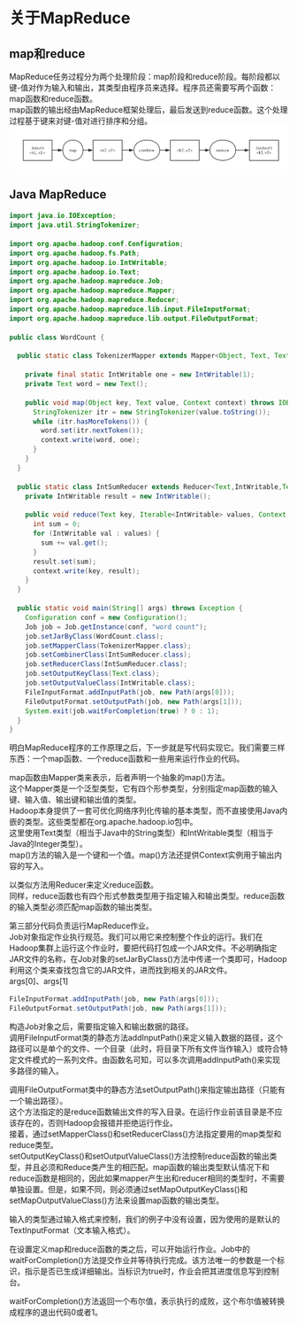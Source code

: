 # 关于MapReduce
## map和reduce
MapReduce任务过程分为两个处理阶段：map阶段和reduce阶段。每阶段都以键-值对作为输入和输出，其类型由程序员来选择。程序员还需要写两个函数：map函数和reduce函数。  
map函数的输出经由MapReduce框架处理后，最后发送到reduce函数。这个处理过程基于键来对键-值对进行排序和分组。  
![MRIO](picture/MRIO.jpg)
## Java MapReduce
```java
import java.io.IOException;
import java.util.StringTokenizer;

import org.apache.hadoop.conf.Configuration;
import org.apache.hadoop.fs.Path;
import org.apache.hadoop.io.IntWritable;
import org.apache.hadoop.io.Text;
import org.apache.hadoop.mapreduce.Job;
import org.apache.hadoop.mapreduce.Mapper;
import org.apache.hadoop.mapreduce.Reducer;
import org.apache.hadoop.mapreduce.lib.input.FileInputFormat;
import org.apache.hadoop.mapreduce.lib.output.FileOutputFormat;

public class WordCount {

  public static class TokenizerMapper extends Mapper<Object, Text, Text, IntWritable> {

    private final static IntWritable one = new IntWritable(1);
    private Text word = new Text();

    public void map(Object key, Text value, Context context) throws IOException, InterruptedException {
      StringTokenizer itr = new StringTokenizer(value.toString());
      while (itr.hasMoreTokens()) {
        word.set(itr.nextToken());
        context.write(word, one);
      }
    }
  }

  public static class IntSumReducer extends Reducer<Text,IntWritable,Text,IntWritable> {
    private IntWritable result = new IntWritable();

    public void reduce(Text key, Iterable<IntWritable> values, Context context) throws IOException, InterruptedException {
      int sum = 0;
      for (IntWritable val : values) {
        sum += val.get();
      }
      result.set(sum);
      context.write(key, result);
    }
  }

  public static void main(String[] args) throws Exception {
    Configuration conf = new Configuration();
    Job job = Job.getInstance(conf, "word count");
    job.setJarByClass(WordCount.class);
    job.setMapperClass(TokenizerMapper.class);
    job.setCombinerClass(IntSumReducer.class);
    job.setReducerClass(IntSumReducer.class);
    job.setOutputKeyClass(Text.class);
    job.setOutputValueClass(IntWritable.class);
    FileInputFormat.addInputPath(job, new Path(args[0]));
    FileOutputFormat.setOutputPath(job, new Path(args[1]));
    System.exit(job.waitForCompletion(true) ? 0 : 1);
  }
}
```
明白MapReduce程序的工作原理之后，下一步就是写代码实现它。我们需要三样东西：一个map函数、一个reduce函数和一些用来运行作业的代码。  

map函数由Mapper类来表示，后者声明一个抽象的map()方法。  
这个Mapper类是一个泛型类型，它有四个形参类型，分别指定map函数的输入键、输入值、输出键和输出值的类型。  
Hadoop本身提供了一套可优化网络序列化传输的基本类型，而不直接使用Java内嵌的类型。这些类型都在org.apache.hadoop.io包中。  
这里使用Text类型（相当于Java中的String类型）和IntWritable类型（相当于Java的Integer类型）。  
map()方法的输入是一个键和一个值。map()方法还提供Context实例用于输出内容的写入。  

以类似方法用Reducer来定义reduce函数。  
同样，reduce函数也有四个形式参数类型用于指定输入和输出类型。reduce函数的输入类型必须匹配map函数的输出类型。  

第三部分代码负责运行MapReduce作业。  
Job对象指定作业执行规范。我们可以用它来控制整个作业的运行。我们在Hadoop集群上运行这个作业时，要把代码打包成一个JAR文件。不必明确指定JAR文件的名称，在Job对象的setJarByClass()方法中传递一个类即可，Hadoop利用这个类来查找包含它的JAR文件，进而找到相关的JAR文件。  
args[0]、args[1]
```java
FileInputFormat.addInputPath(job, new Path(args[0]));
FileOutputFormat.setOutputPath(job, new Path(args[1]));
```
构造Job对象之后，需要指定输入和输出数据的路径。  
调用FileInputFormat类的静态方法addInputPath()来定义输入数据的路径，这个路径可以是单个的文件、一个目录（此时，将目录下所有文件当作输入）或符合特定文件模式的一系列文件。由函数名可知，可以多次调用addInputPath()来实现多路径的输入。  

调用FileOutputFormat类中的静态方法setOutputPath()来指定输出路径（只能有一个输出路径）。  
这个方法指定的是reduce函数输出文件的写入目录。在运行作业前该目录是不应该存在的，否则Hadoop会报错并拒绝运行作业。  
接着，通过setMapperClass()和setReducerClass()方法指定要用的map类型和reduce类型。  
setOutputKeyClass()和setOutputValueClass()方法控制reduce函数的输出类型，并且必须和Reduce类产生的相匹配。map函数的输出类型默认情况下和reduce函数是相同的，因此如果mapper产生出和reducer相同的类型时，不需要单独设置。但是，如果不同，则必须通过setMapOutputKeyClass()和setMapOutputValueClass()方法来设置map函数的输出类型。  

输入的类型通过输入格式来控制，我们的例子中没有设置，因为使用的是默认的TextInputFormat（文本输入格式）。  

在设置定义map和reduce函数的类之后，可以开始运行作业。Job中的waitForCompletion()方法提交作业并等待执行完成。该方法唯一的参数是一个标识，指示是否已生成详细输出。当标识为true时，作业会把其进度信息写到控制台。  

waitForCompletion()方法返回一个布尔值，表示执行的成败，这个布尔值被转换成程序的退出代码0或者1。
